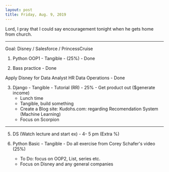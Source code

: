 ```yaml
---
layout: post
title: Friday, Aug. 9, 2019
---
```


Lord, I pray that I could say encouragement tonight when he gets home from church.
  
-------------------

Goal: Disney / Salesforce / PrincessCruise 

1. Python OOP1 - Tangible - (25%) - Done


2. Bass practice - Done

Apply Disney for Data Analyst HR Data Operations - Done


3. Django - Tangible - Tutorial (RR) - 25% - Get product out ($generate income)
     - Lunch time
     - Tangible, build something
     - Create a Blog site: Kudohs.com: regarding Recomendation System (Machine Learning)
     - Focus on Scorpion
  
-------------------

5. DS (Watch lecture and start ex) - 4- 5 pm (Extra %)


6. Python Basic - Tangible - Do all exercise from Corey Schafer's video (25%)
     - To Do: focus on OOP2, List, series etc.
     - Focus on Disney and any general companies
